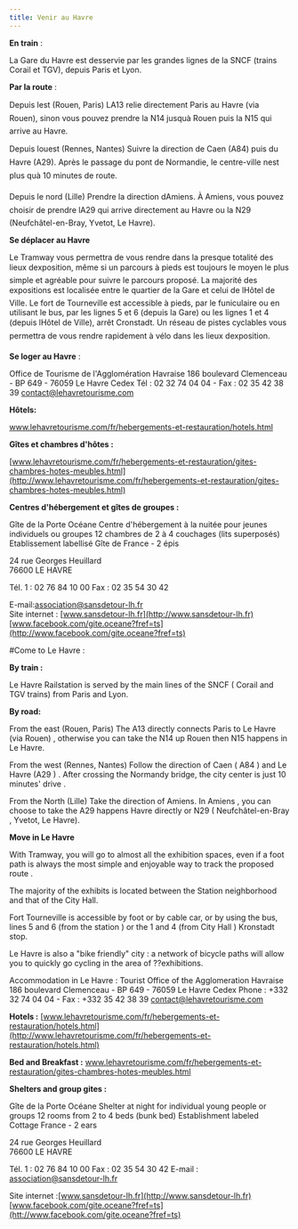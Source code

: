 ```yaml
---
title: Venir au Havre
---
```


**En train** :

La Gare du Havre est desservie par les grandes lignes de la SNCF (trains Corail et TGV), depuis Paris et Lyon.

**Par la route** :

Depuis lest (Rouen, Paris)
LA13 relie directement Paris au Havre (via Rouen), sinon vous pouvez prendre la N14 jusquà
Rouen puis la N15 qui arrive au Havre.

Depuis louest (Rennes, Nantes)
Suivre la direction de Caen (A84) puis du Havre (A29). Après le passage du pont de
Normandie, le centre-ville nest plus quà 10 minutes de route.

Depuis le nord (Lille)
Prendre la direction dAmiens. À Amiens, vous pouvez choisir de prendre lA29 qui arrive
directement au Havre ou la N29 (Neufchâtel-en-Bray, Yvetot, Le Havre).

**Se déplacer au Havre**

Le Tramway vous permettra de vous rendre dans la presque totalité des lieux dexposition,
même si un parcours à pieds est toujours le moyen le plus simple et agréable pour suivre
le parcours proposé. La majorité des expositions est localisée entre le quartier de la Gare et
celui de lHôtel de Ville. Le fort de Tourneville est accessible à pieds, par le funiculaire ou en
utilisant le bus, par les lignes 5 et 6 (depuis la Gare) ou les lignes 1 et 4 (depuis lHôtel de Ville),
arrêt Cronstadt.
Un réseau de pistes cyclables vous permettra de vous rendre rapidement à vélo dans les lieux dexposition.

**Se loger au Havre** : 

Office de Tourisme de l'Agglomération Havraise
186 boulevard Clemenceau - BP 649 - 76059 Le Havre Cedex
Tél : 02 32 74 04 04 - Fax : 02 35 42 38 39
[contact@lehavretourisme.com](mailto:contact@lehavretourisme.com)

**Hôtels:**

[www.lehavretourisme.com/fr/hebergements-et-restauration/hotels.html
](http://www.lehavretourisme.com/fr/hebergements-et-restauration/hotels.html
)

**Gîtes et chambres d'hôtes :** 

[www.lehavretourisme.com/fr/hebergements-et-restauration/gites-chambres-hotes-meubles.html](http://www.lehavretourisme.com/fr/hebergements-et-restauration/gites-chambres-hotes-meubles.html)



**Centres d'hébergement et gîtes de groupes :**

Gîte de la Porte Océane
Centre d'hébergement à la nuitée pour jeunes individuels ou groupes
12 chambres de 2 à 4 couchages (lits superposés)
Etablissement labellisé Gîte de France - 2 épis

24 rue Georges Heuillard  
76600 LE HAVRE

Tél. 1 : 02 76 84 10 00
Fax : 02 35 54 30 42 

E-mail:[association@sansdetour-lh.fr](mailto:association@sansdetour-lh.fr)  
Site internet : [www.sansdetour-lh.fr](http://www.sansdetour-lh.fr)
[www.facebook.com/gite.oceane?fref=ts](http://www.facebook.com/gite.oceane?fref=ts)
 
#Come to Le Havre :

**By train :**

Le Havre Railstation is served by the main lines of the SNCF ( Corail and TGV trains) from Paris and Lyon.

**By road:**

From the east (Rouen, Paris)
The A13 directly connects Paris to Le Havre (via Rouen) , otherwise you can take the N14 up
Rouen then N15 happens in Le Havre.

From the west (Rennes, Nantes)
Follow the direction of Caen ( A84 ) and Le Havre (A29 ) . After crossing the Normandy bridge, the city center is just 10 minutes' drive .

From the North (Lille)
Take the direction of Amiens. In Amiens , you can choose to take the A29 happens
Havre directly or N29 ( Neufchâtel-en-Bray , Yvetot, Le Havre).

**Move in Le Havre**

With Tramway, you will go to almost all the exhibition spaces,
even if a foot path is always the most simple and enjoyable way to track
the proposed route . 

The majority of the exhibits is located between the Station neighborhood and
that of the City Hall. 

Fort Tourneville is accessible by foot or by cable car, or by
using the bus, lines 5 and 6 (from the station ) or the 1 and 4 (from City Hall )
Kronstadt stop.

Le Havre is also a "bike friendly" city : a network of bicycle paths will allow you to quickly go cycling in the area of ??exhibitions.
 
Accommodation in Le Havre : 
Tourist Office of the Agglomeration Havraise
186 boulevard Clemenceau - BP 649 - 76059 Le Havre Cedex
Phone : +332 32 74 04 04 - Fax : +332 35 42 38 39
[contact@lehavretourisme.com](mailto:contact@lehavretourisme.com)

**Hotels :** [www.lehavretourisme.com/fr/hebergements-et-restauration/hotels.html](http://www.lehavretourisme.com/fr/hebergements-et-restauration/hotels.html)

**Bed and Breakfast :** [www.lehavretourisme.com/fr/hebergements-et-restauration/gites-chambres-hotes-meubles.html
](http://www.lehavretourisme.com/fr/hebergements-et-restauration/gites-chambres-hotes-meubles.html
)

**Shelters and group gites :** 

Gîte de la Porte Océane
Shelter at night for individual young people or groups
12 rooms from 2 to 4 beds (bunk bed)
Establishment labeled Cottage France - 2 ears

24 rue Georges Heuillard  
76600 LE HAVRE

Tél. 1 : 02 76 84 10 00
Fax : 02 35 54 30 42 
E-mail : [association@sansdetour-lh.fr](mailto:association@sansdetour-lh.fr) 

Site internet :[www.sansdetour-lh.fr](http://www.sansdetour-lh.fr) 
[www.facebook.com/gite.oceane?fref=ts](htt://www.facebook.com/gite.oceane?fref=ts)